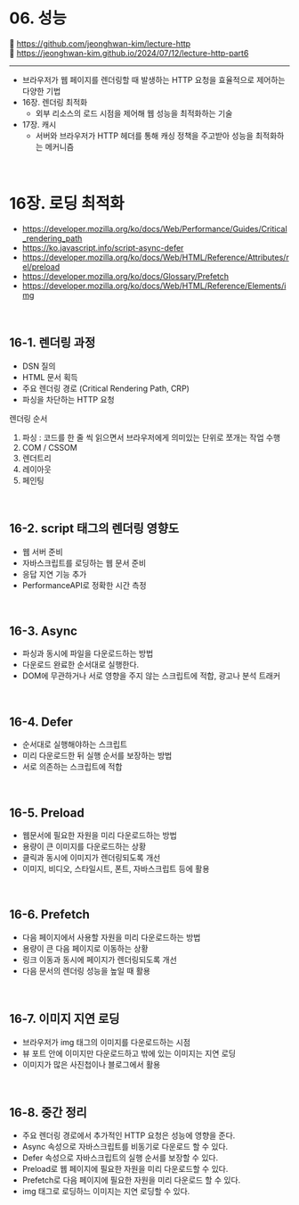 # 06. 성능

🔗 https://github.com/jeonghwan-kim/lecture-http  
🔗 https://jeonghwan-kim.github.io/2024/07/12/lecture-http-part6

<hr>

- 브라우저가 웹 페이지를 렌더링할 때 발생하는 HTTP 요청을 효율적으로 제어하는 다양한 기법
- 16장. 렌더링 최적화
  - 외부 리소스의 로드 시점을 제어해 웹 성능을 최적화하는 기술
- 17장. 캐시
  - 서버와 브라우저가 HTTP 헤더를 통해 캐싱 정책을 주고받아 성능을 최적화하는 메커니즘

<br>

# 16장. 로딩 최적화

- https://developer.mozilla.org/ko/docs/Web/Performance/Guides/Critical_rendering_path
- https://ko.javascript.info/script-async-defer
- https://developer.mozilla.org/ko/docs/Web/HTML/Reference/Attributes/rel/preload
- https://developer.mozilla.org/ko/docs/Glossary/Prefetch
- https://developer.mozilla.org/ko/docs/Web/HTML/Reference/Elements/img

<br>

## 16-1. 렌더링 과정

- DSN 질의
- HTML 문서 획득
- 주요 렌더링 경로 (Critical Rendering Path, CRP)
- 파싱을 차단하는 HTTP 요청

렌더링 순서

1. 파싱 : 코드를 한 줄 씩 읽으면서 브라우저에게 의미있는 단위로 쪼개는 작업 수행
2. COM / CSSOM
3. 렌더트리
4. 레이아웃
5. 페인팅

<br>

## 16-2. script 태그의 렌더링 영향도

- 웹 서버 준비
- 자바스크립트를 로딩하는 웹 문서 준비
- 응답 지연 기능 추가
- PerformanceAPI로 정확한 시간 측정

<br>

## 16-3. Async

- 파싱과 동시에 파일을 다운로드하는 방법
- 다운로드 완료한 순서대로 실행한다.
- DOM에 무관하거나 서로 영향을 주지 않는 스크립트에 적합, 광고나 분석 트래커

<br>

## 16-4. Defer

- 순서대로 실행해야하는 스크립트
- 미리 다운로드한 뒤 실행 순서를 보장하는 방법
- 서로 의존하는 스크립트에 적합

<br>

## 16-5. Preload

- 웹문서에 필요한 자원을 미리 다운로드하는 방법
- 용량이 큰 이미지를 다운로드하는 상황
- 클릭과 동시에 이미지가 렌더링되도록 개선
- 이미지, 비디오, 스타일시트, 폰트, 자바스크립트 등에 활용

<br>

## 16-6. Prefetch

- 다음 페이지에서 사용할 자원을 미리 다운로드하는 방법
- 용량이 큰 다음 페이지로 이동하는 상황
- 링크 이동과 동시에 페이지가 렌더링되도록 개선
- 다음 문서의 렌더링 성능을 높일 때 활용

<br>

## 16-7. 이미지 지연 로딩

- 브라우저가 img 태그의 이미지를 다운로드하는 시점
- 뷰 포트 안에 이미지만 다운로드하고 밖에 있는 이미지는 지연 로딩
- 이미지가 많은 사진첩이나 블로그에서 활용

<br>

## 16-8. 중간 정리

- 주요 렌더링 경로에서 추가적인 HTTP 요청은 성능에 영향을 준다.
- Async 속성으로 자바스크립트를 비동기로 다운로드 할 수 있다.
- Defer 속성으로 자바스크립트의 실행 순서를 보장할 수 있다.
- Preload로 웹 페이지에 필요한 자원을 미리 다운로드할 수 있다.
- Prefetch로 다음 페이지에 필요한 자원을 미리 다운로드 할 수 있다.
- img 태그로 로딩하느 이미지는 지연 로딩할 수 있다.
